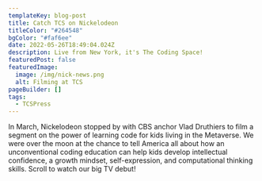 ```yaml
---
templateKey: blog-post
title: Catch TCS on Nickelodeon
titleColor: "#264548"
bgColor: "#faf6ee"
date: 2022-05-26T18:49:04.024Z
description: Live from New York, it's The Coding Space!
featuredPost: false
featuredImage:
  image: /img/nick-news.png
  alt: Filming at TCS
pageBuilder: []
tags:
  - TCSPress
---
```

In March, Nickelodeon stopped by with CBS anchor Vlad Druthiers to film a segment on the power of learning code for kids living in the Metaverse. We were over the moon at the chance to tell America all about how an unconventional coding education can help kids develop intellectual confidence, a growth mindset, self-expression, and computational thinking skills. Scroll to watch  our big TV debut!